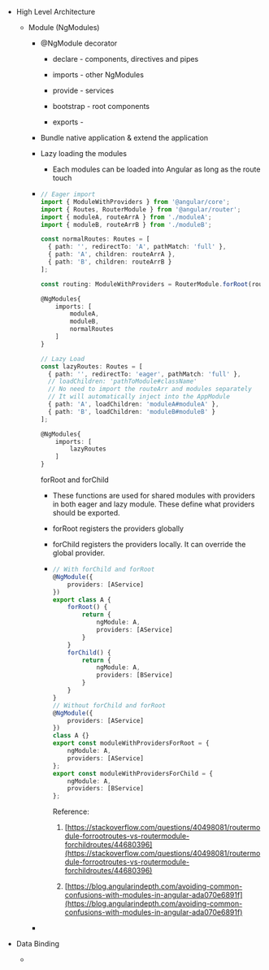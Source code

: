 * High Level Architecture

  * Module \(NgModules\)

    * @NgModule decorator

      * declare - components, directives and pipes

      * imports - other NgModules 

      * provide - services

      * bootstrap - root components

      * exports - 

    * Bundle native application & extend the application

    * Lazy loading the modules

      * Each modules can be loaded into Angular as long as the route touch

    * ```typescript
      // Eager import
      import { ModuleWithProviders } from '@angular/core';
      import { Routes, RouterModule } from '@angular/router';
      import { moduleA, routeArrA } from './moduleA';
      import { moduleB, routeArrB } from './moduleB';

      const normalRoutes: Routes = [
        { path: '', redirectTo: 'A', pathMatch: 'full' },
        { path: 'A', children: routeArrA }, 
        { path: 'B', children: routeArrB }
      ];

      const routing: ModuleWithProviders = RouterModule.forRoot(routes);

      @NgModules{
          imports: [
              moduleA,
              moduleB,
              normalRoutes
          ]
      }

      // Lazy Load
      const lazyRoutes: Routes = [
        { path: '', redirectTo: 'eager', pathMatch: 'full' },
        // loadChildren: 'pathToModule#className'
        // No need to import the routeArr and modules separately
        // It will automatically inject into the AppModule
        { path: 'A', loadChildren: 'moduleA#moduleA' },
        { path: 'B', loadChildren: 'moduleB#moduleB' }
      ];

      @NgModules{
          imports: [
              lazyRoutes
          ]
      }
      ```

      forRoot and forChild

      * These functions are used for shared modules with providers in both eager and lazy module. These define what providers should be exported.

      * forRoot registers the providers globally

      * forChild registers the providers locally. It can override the global provider.

      * ```typescript
        // With forChild and forRoot
        @NgModule({
            providers: [AService]
        })
        export class A {
            forRoot() {
                return {
                    ngModule: A,
                    providers: [AService]
                }
            }
            forChild() {
                return {
                    ngModule: A,
                    providers: [BService]
                }
            }
        }
        // Without forChild and forRoot
        @NgModule({
            providers: [AService]
        })
        class A {}
        export const moduleWithProvidersForRoot = {
            ngModule: A,
            providers: [AService]
        };
        export const moduleWithProvidersForChild = {
            ngModule: A,
            providers: [BService]
        };
        ```

        Reference: 

        1. [https://stackoverflow.com/questions/40498081/routermodule-forrootroutes-vs-routermodule-forchildroutes/44680396](https://stackoverflow.com/questions/40498081/routermodule-forrootroutes-vs-routermodule-forchildroutes/44680396)

        2. [https://blog.angularindepth.com/avoiding-common-confusions-with-modules-in-angular-ada070e6891f](https://blog.angularindepth.com/avoiding-common-confusions-with-modules-in-angular-ada070e6891f)

    * 

* Data Binding

  * 



